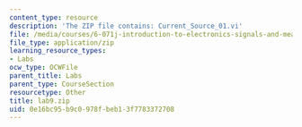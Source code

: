 ```yaml
---
content_type: resource
description: 'The ZIP file contains: Current_Source_01.vi'
file: /media/courses/6-071j-introduction-to-electronics-signals-and-measurement-spring-2006/0e16bc95b9c0978fbeb13f7783372708_lab9.zip
file_type: application/zip
learning_resource_types:
- Labs
ocw_type: OCWFile
parent_title: Labs
parent_type: CourseSection
resourcetype: Other
title: lab9.zip
uid: 0e16bc95-b9c0-978f-beb1-3f7783372708
---
```

